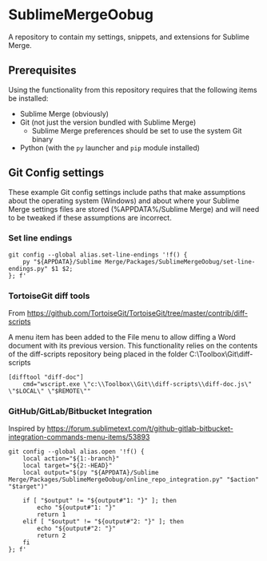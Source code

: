 # SublimeMergeOobug

A repository to contain my settings, snippets, and extensions for Sublime Merge.

## Prerequisites

Using the functionality from this repository requires that the following items be installed:

- Sublime Merge (obviously)
- Git (not just the version bundled with Sublime Merge)
    - Sublime Merge preferences should be set to use the system Git binary
- Python (with the `py` launcher and `pip` module installed)

## Git Config settings

These example Git config settings include paths that make assumptions about the operating system (Windows) and about where your Sublime Merge settings files are stored (%APPDATA%/Sublime Merge) and will need to be tweaked if these assumptions are incorrect.

### Set line endings
    git config --global alias.set-line-endings '!f() {
        py "${APPDATA}/Sublime Merge/Packages/SublimeMergeOobug/set-line-endings.py" $1 $2;
    }; f'

### TortoiseGit diff tools

From https://github.com/TortoiseGit/TortoiseGit/tree/master/contrib/diff-scripts

A menu item has been added to the File menu to allow diffing a Word document with its previous version. This functionality relies on the contents of the diff-scripts repository being placed in the folder C:\Toolbox\Git\diff-scripts

    [difftool "diff-doc"]
        cmd="wscript.exe \"c:\\Toolbox\\Git\\diff-scripts\\diff-doc.js\" \"$LOCAL\" \"$REMOTE\""

### GitHub/GitLab/Bitbucket Integration

Inspired by https://forum.sublimetext.com/t/github-gitlab-bitbucket-integration-commands-menu-items/53893

    git config --global alias.open '!f() {
        local action="${1:-branch}"
        local target="${2:-HEAD}"
        local output="$(py "${APPDATA}/Sublime Merge/Packages/SublimeMergeOobug/online_repo_integration.py" "$action" "$target")"

        if [ "$output" != "${output#"1: "}" ]; then
            echo "${output#"1: "}"
            return 1
        elif [ "$output" != "${output#"2: "}" ]; then
            echo "${output#"2: "}"
            return 2
        fi
    }; f'
